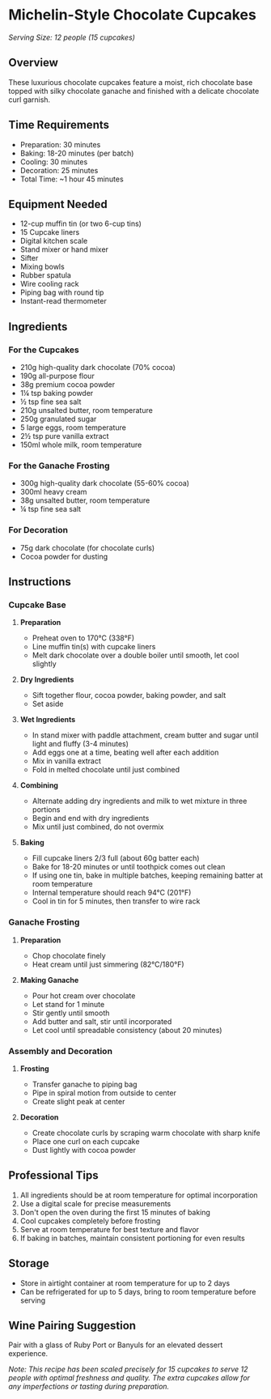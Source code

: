 # Michelin-Style Chocolate Cupcakes
*Serving Size: 12 people (15 cupcakes)*

## Overview
These luxurious chocolate cupcakes feature a moist, rich chocolate base topped with silky chocolate ganache and finished with a delicate chocolate curl garnish.

## Time Requirements
- Preparation: 30 minutes
- Baking: 18-20 minutes (per batch)
- Cooling: 30 minutes
- Decoration: 25 minutes
- Total Time: ~1 hour 45 minutes

## Equipment Needed
- 12-cup muffin tin (or two 6-cup tins)
- 15 Cupcake liners
- Digital kitchen scale
- Stand mixer or hand mixer
- Sifter
- Mixing bowls
- Rubber spatula
- Wire cooling rack
- Piping bag with round tip
- Instant-read thermometer

## Ingredients

### For the Cupcakes
- 210g high-quality dark chocolate (70% cocoa)
- 190g all-purpose flour
- 38g premium cocoa powder
- 1¼ tsp baking powder
- ½ tsp fine sea salt
- 210g unsalted butter, room temperature
- 250g granulated sugar
- 5 large eggs, room temperature
- 2½ tsp pure vanilla extract
- 150ml whole milk, room temperature

### For the Ganache Frosting
- 300g high-quality dark chocolate (55-60% cocoa)
- 300ml heavy cream
- 38g unsalted butter, room temperature
- ¼ tsp fine sea salt

### For Decoration
- 75g dark chocolate (for chocolate curls)
- Cocoa powder for dusting

## Instructions

### Cupcake Base
1. **Preparation**
   - Preheat oven to 170°C (338°F)
   - Line muffin tin(s) with cupcake liners
   - Melt dark chocolate over a double boiler until smooth, let cool slightly

2. **Dry Ingredients**
   - Sift together flour, cocoa powder, baking powder, and salt
   - Set aside

3. **Wet Ingredients**
   - In stand mixer with paddle attachment, cream butter and sugar until light and fluffy (3-4 minutes)
   - Add eggs one at a time, beating well after each addition
   - Mix in vanilla extract
   - Fold in melted chocolate until just combined

4. **Combining**
   - Alternate adding dry ingredients and milk to wet mixture in three portions
   - Begin and end with dry ingredients
   - Mix until just combined, do not overmix

5. **Baking**
   - Fill cupcake liners 2/3 full (about 60g batter each)
   - Bake for 18-20 minutes or until toothpick comes out clean
   - If using one tin, bake in multiple batches, keeping remaining batter at room temperature
   - Internal temperature should reach 94°C (201°F)
   - Cool in tin for 5 minutes, then transfer to wire rack

### Ganache Frosting
1. **Preparation**
   - Chop chocolate finely
   - Heat cream until just simmering (82°C/180°F)

2. **Making Ganache**
   - Pour hot cream over chocolate
   - Let stand for 1 minute
   - Stir gently until smooth
   - Add butter and salt, stir until incorporated
   - Let cool until spreadable consistency (about 20 minutes)

### Assembly and Decoration
1. **Frosting**
   - Transfer ganache to piping bag
   - Pipe in spiral motion from outside to center
   - Create slight peak at center

2. **Decoration**
   - Create chocolate curls by scraping warm chocolate with sharp knife
   - Place one curl on each cupcake
   - Dust lightly with cocoa powder

## Professional Tips
1. All ingredients should be at room temperature for optimal incorporation
2. Use a digital scale for precise measurements
3. Don't open the oven during the first 15 minutes of baking
4. Cool cupcakes completely before frosting
5. Serve at room temperature for best texture and flavor
6. If baking in batches, maintain consistent portioning for even results

## Storage
- Store in airtight container at room temperature for up to 2 days
- Can be refrigerated for up to 5 days, bring to room temperature before serving

## Wine Pairing Suggestion
Pair with a glass of Ruby Port or Banyuls for an elevated dessert experience.

*Note: This recipe has been scaled precisely for 15 cupcakes to serve 12 people with optimal freshness and quality. The extra cupcakes allow for any imperfections or tasting during preparation.*

